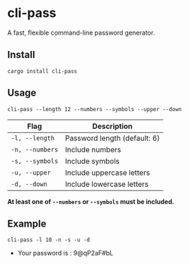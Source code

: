 # cli-pass

A fast, flexible command-line password generator.

## Install

`cargo install cli-pass`

## Usage

`cli-pass --length 12 --numbers --symbols --upper --down`

| Flag            | Description                  |
| --------------- | ---------------------------- |
| `-l, --length`  | Password length (default: 6) |
| `-n, --numbers` | Include numbers              |
| `-s, --symbols` | Include symbols              |
| `-u, --upper`   | Include uppercase letters    |
| `-d, --down`    | Include lowercase letters    |

**At least one of `--numbers` or `--symbols` must be included.**

## Example

`cli-pass -l 10 -n -s -u -d`

- Your password is : 9@qP2aF#bL
